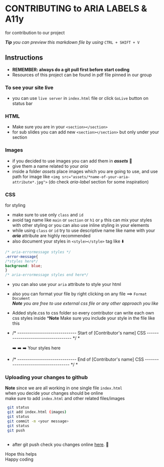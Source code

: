 # CONTRIBUTING to ARIA LABELS & A11y

for contribution to our project

***Tip** you can preview this markdown file by using* `CTRL + SHIFT + V`

## Instructions

* **REMEMBER: always do a git pull first before start coding**
* Resources of this project can be found in pdf file pinned in our group

### To see your site live

* you can use `live server` in `index.html` file or click `GoLive` button on status bar

### HTML

* Make sure you are in your
`<section></section>`  
* for sub slides you can add new `<section></section>` but only under your section

### Images

* if you decided to use images you can add them in ***assets*** 📂
* give them a name related to your *aria*
* inside a folder *assets* place images which you are going to use, and use path for image like `<img src="assets/*name-of-your-aria-attribute*.jpg">` (do check *aria-label* section for some inspiration)

### CSS

for styling  

* make sure to use only ```class``` and  ```id```  
* avoid tag name like ```main``` or ```section``` or ```h1``` or ```p``` this can mix your styles with other styling or you can also use inline styling in your elements  
* while using ```class``` or ```id``` try to use descriptive name like name with your  ***aria*** attribute are highly recommended  
* also document your styles in ```<style></style>``` tag like ⬇️  

```CSS
/* aria-errormessage styles */ 
.error-message{
/*styles here*/
background: blue;
}
/* aria-errormessage styles end here*/

```  

* you can also use your `aria` attribute to style your html  
* also you can format your file by right clicking on any file ==> `Format Document`  
***Note** you are free to use external css file or any other approach you like*  

* Added style.css to css folder so every contributor can write each own css styles inside
***Note** Make sure you include your style in the file like this 
* /* ------------------------------ Start of [Contributor's name] CSS ------------------------------------ */ *

    :arrow_right: :arrow_right: :arrow_right: Your styles here

* /* ------------------------------ End of [Contributor's name] CSS ------------------------------------ */ *


### Uploading your changes to github  

**Note** since we are all working in one single file `index.html`  
when you decide your changes should be online  
make sure to add `index.html` and other related files/images

```bash
 git status  
 git add index.html (images) 
 git status  
 git commit -m <your message>  
 git status 
 git push  
 
```

* after git push  check you changes online [here](https://voronaav23.github.io/Cohort-2-Group-Presentation/). 🎉

 Hope this helps  
 Happy coding  
